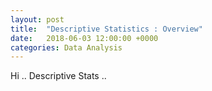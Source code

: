 ```yaml
---
layout: post
title:  "Descriptive Statistics : Overview"
date:   2018-06-03 12:00:00 +0000
categories: Data Analysis
---
```

Hi .. Descriptive Stats ..
